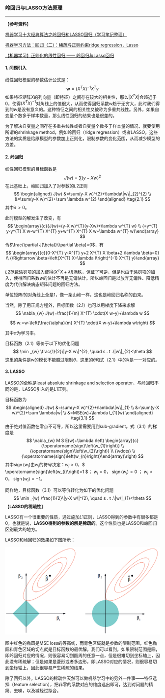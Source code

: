 ### 岭回归与LASSO方法原理

***

【**参考资料**】

[机器学习十大经典算法之岭回归和LASSO回归（学习笔记整理）](https://blog.csdn.net/weixin_43374551/article/details/83688913)

[机器学习方法：回归（二）：稀疏与正则约束ridge regression，Lasso](https://blog.csdn.net/xbinworld/article/details/44276389)

[【机器学习】正则化的线性回归 —— 岭回归与Lasso回归](https://www.cnblogs.com/Belter/p/8536939.html)



#### 1. 问题引入

线性回归模型的参数估计公式是：
$$
\boldsymbol{w}=\left(X^{T} X\right)^{-1} X^{T} y
$$
如果特征矩阵$X$的列向量（即特征）之间存在较大的相关性，那么$\left|X^{T} X\right|$会趋近于0，使得$\left(X^{T} X\right)^{-1}$对角线上的值很大，从而使得回归系数$w$趋于无穷大，此时我们得到的$w​$是没有意义的。这种特征之间的相关性又被称为多重共线性。另外，如果自变量个数多于样本数量，那么线性回归的结果也是很差的。

为了解决自变量之间存在多重共线性或者自变量个数多于样本量的情况，就要使用所谓的shrinkage method，例如岭回归（ridge regression）或者LASSO。这些方法的实质是给原模型的参数加上正则化，限制参数的变化范围，从而减少模型的方差。



#### 2. 岭回归

线性回归模型的目标函数是
$$
J(w)=\sum(y-X w)^{2}
$$
在此基础上，岭回归加入了对参数的$L2$正则
$$
\begin{aligned} J(w) &=\sum(y-X w)^{2}+\lambda\|w\|_{2}^{2} \\ &=\sum(y-X w)^{2}+\sum \lambda w^{2} \end{aligned}
\tag{2.1}
$$
其中$\lambda>0​$。

此时模型的解发生了改变，有
$$
\begin{array}{c}{J(w)=(y-X w)^{T}(y-Xw)+\lambda w^{T} w} \\ {=y^{T} y-y^{T} X w-w^{T} X^{T} y+w^{T} X^{T} X w+\lambda w^{T} w}\end{array}
$$
令$\frac{\partial J(\beta)}{\partial \beta}=0$，有
$$
\begin{array}{c}{0-X^{T} y-X^{T} y+2 X^{T} X \beta+2 \lambda \beta=0} \\ {\Rightarrow \beta=\left(X^{T} X+\lambda I\right)^{-1} X^{T} y}\end{array}
$$
$L2$范数惩罚项的加入使得$\left(X^{T} X+\lambda I\right)$满秩，保证了可逆，但是也由于惩罚项的加入，使得回归系数$w​$的估计不再是无偏估计。所以岭回归是以放弃无偏性、降低精度为代价解决病态矩阵问题的回归方法。

单位矩阵$I$的对角线上全是1，像一条山岭一样，这也是岭回归名称的由来。

当然，除了用正规方程外，目标函数（2.1）也可以用梯度下降来求解
$$
\nabla_{w} J(w)=\frac{1}{m} X^{T} \cdot(X w-y)+\lambda w
$$

$$
w:=w-\left(\frac{\alpha}{m} X^{T} \cdot(X w-y)+\lambda w\right)
$$

其中$\alpha$为学习率。

目标函数（2.1）等价于以下的优化问题
$$
\min _{w} \frac{1}{2}\|y-X w\|^{2}, \quad s . t .\|w\|_{2}<\theta
$$
这里的条件是$w​$的模长不能超过限制$\theta​$，这里的$\theta​$和式（2.1）中的$\lambda​$是一一对应的。



#### 3. LASSO

LASSO的全称是least absolute shrinkage and selection operator，与岭回归不同的是，LASSO引入的是$L1$正则。

目标函数为
$$
\begin{aligned} J(w) &=\sum(y-X w)^{2}+\lambda\|w\|_{1} \\ &=\sum(y-X w)^{2}+\sum \lambda|w| \\ &=MSE(w)+\lambda l_{1}(w) \end{aligned} \tag{3.1}
$$
由于绝对值函数在零点不可导，所以这里需要用到sub-gradient。式（3.1）的梯度是
$$
\nabla_{w} M S E(w)+\lambda \left( \begin{array}{c}{\operatorname{sign}\left(w_{1}\right)} \\ {\operatorname{sign}\left(w_{2}\right)} \\ {\vdots} \\ {\operatorname{sign}\left(w_{n}\right)}\end{array}\right)
$$
其中$\operatorname{sign}\left(w_{i}\right)$由$w_i$的符号决定：$w_{i}>0$，$ \operatorname{sign}\left(w_{i}\right)=1 $； $w_{i}=0$， $\operatorname{sign}\left(w_{i}\right)=0$ ； $w_{i}<0$， $\operatorname{sign}\left(w_{i}\right)=-1$。

同样地，目标函数（3.1）可以等价转化为如下的优化问题
$$
\min _{w} \frac{1}{2}\|y-X w\|^{2}, \quad s . t .\|w\|_{1}<\theta
$$
【**LASSO的稀疏性**】

LASSO有一个很重要的性质，通过施加$L1$正则，LASSO得到的参数中有很多都是0，也就是说，**LASSO得到的参数的解是稀疏的**。这个性质也是LASSO和岭回归区别最大的地方。

LASSO和岭回归的效果如下图所示：

![1554902178957](assets/1554902178957.png)

图中红色的椭圆是MSE loss的等高线，而青色区域就是参数的限制范围，红色椭圆和青色区域的切点就是目标函数的最优解。我们可以看到，如果限制范围是圆，即岭回归对应的情况，则很容易切到圆周的任意一点，但是很难切到坐标轴上，因此没有稀疏解；但是如果是菱形或者多边形，即LASSO对应的情况，则很容易切到坐标轴上，因此很容易产生稀疏的结果。

除了回归以外，LASSO的稀疏性天然可以做机器学习中的另外一件事——特征选择（feature selection），把非零的系数对应的维度选出即可，达到对问题的精简、去噪，以及减轻过拟合。



